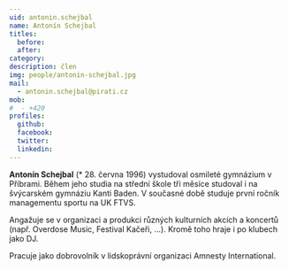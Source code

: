 ```yaml
---
uid: antonin.schejbal
name: Antonín Schejbal
titles:
  before:
  after:
category:
description: člen
img: people/antonin-schejbal.jpg
mail:
  - antonin.schejbal@pirati.cz
mob:
#  - +420 
profiles:
  github:
  facebook:
  twitter:
  linkedin:
---
```


**Antonín Schejbal** (* 28. června 1996) vystudoval osmileté gymnázium v Příbrami. Během jeho studia na střední škole tři měsíce studoval i na švýcarském gymnáziu Kanti Baden. V současné době studuje první ročník managementu sportu na UK FTVS.

Angažuje se v organizaci a produkci různých kulturních akcích a koncertů (např. Overdose Music, Festival Kačeři, ...). Kromě toho hraje i po klubech jako DJ.

Pracuje jako dobrovolník v lidskoprávní organizaci Amnesty International.

